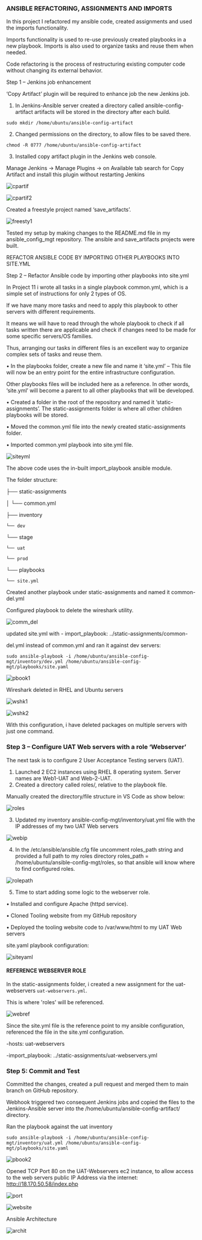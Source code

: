 ### ANSIBLE REFACTORING, ASSIGNMENTS AND IMPORTS

In this project I refactored my ansible code,  created assignments and used the imports functionality.

Imports functionality is used to re-use previously created playbooks in a new playbook. Imports is also used to organize tasks and reuse them when needed.

Code refactoring is the process of restructuring existing computer code without changing its external behavior.


Step 1 – Jenkins job enhancement

‘Copy Artifact’ plugin will be required to enhance job the new Jenkins job.


1.	 In Jenkins-Ansible server created a directory called ansible-config-artifact          artifacts will be stored in the directory after each build.


`sudo mkdir /home/ubuntu/ansible-config-artifact`


2.	Changed permissions on the directory, to allow  files to be saved there.

  `chmod -R 0777 /home/ubuntu/ansible-config-artifact`


3.	Installed copy artifact plugin in the Jenkins web console.
  
Manage Jenkins -> Manage Plugins -> on Available tab search  for Copy  Artifact and install this plugin without restarting Jenkins


![cpartif](images/cpartif.JPG)



![cpartif2](images/cpartif2.JPG)



Created a freestyle project named ‘save_artifacts’.

![freesty1](images/freesty1.JPG)



Tested my setup by making changes to the README.md file in my ansible_config_mgt repository. The ansible and save_artifacts projects were built.


REFACTOR ANSIBLE CODE BY IMPORTING OTHER PLAYBOOKS INTO SITE.YML

Step 2 – Refactor Ansible code by importing other playbooks into site.yml

In Project 11 i wrote all tasks in a single playbook common.yml, which is a simple set of instructions for only 2 types of OS. 

If we have many more tasks and need to apply this playbook to other servers with different requirements.

It means we will have to read through the whole playbook to check if all tasks written there are applicable and check if changes need to be made for some specific servers/OS families. 

Thus, arranging our tasks in different files is an excellent way to organize complex sets of tasks and reuse them.


•	In the playbooks folder, create a new file and name it ‘site.yml’ – This file will now be an entry point for the entire infrastructure configuration. 

Other playbooks files will be included here as a reference. In other words, ‘site.yml’ will become a parent to all other playbooks that will be developed.

•	Created a folder in the root of the repository and named it ‘static-assignments’. The static-assignments folder is where all other children playbooks will be stored.

•	Moved the common.yml file into the newly created static-assignments folder.

•	Imported common.yml playbook into site.yml file.


![siteyml](images/siteyml1.JPG)


The above code uses the in-built import_playbook ansible module.

The folder structure:


├── static-assignments

│   └── common.yml

├── inventory

    └── dev
└── stage

    └── uat

    └── prod

└── playbooks

    └── site.yml



Created another playbook under static-assignments and named it common-del.yml

Configured playbook to delete the wireshark utility.


![comm_del](images/comm_del.JPG)


updated site.yml with - import_playbook: ../static-assignments/common-

del.yml instead of common.yml and ran it against dev servers:


`sudo ansible-playbook -i /home/ubuntu/ansible-config-mgt/inventory/dev.yml /home/ubuntu/ansible-config-mgt/playbooks/site.yaml`


![pbook1](images/pbook1.JPG)



Wireshark deleted in RHEL and Ubuntu servers


![wshk1](images/wshk1.JPG)


![wshk2](images/wshk2.JPG)


With this configuration, i have deleted packages on multiple servers with just one command.


### Step 3 – Configure UAT Web servers with a role ‘Webserver’

The next task is to configure 2 User Acceptance Testing servers (UAT).

1.	Launched 2 EC2 instances using RHEL 8 operating system. Server names are Web1-UAT and Web-2-UAT.
2.	Created a directory called roles/, relative to the playbook file.



Manually created the directory/file structure in VS Code as show below:

![roles](images/roles.JPG)


3.	Updated my inventory ansible-config-mgt/inventory/uat.yml file with the IP addresses of my two UAT Web servers


![webip](images/webip.JPG)



4.	In the /etc/ansible/ansible.cfg file uncomment roles_path string and provided a full path to my roles directory roles_path = /home/ubuntu/ansible-config-mgt/roles, so that ansible will know where to find configured roles.


![rolepath](images/rolespath.JPG)



5.	Time to start adding some logic to the webserver role.
 
•	Installed and configure Apache (httpd service).

•	Cloned Tooling website from my GitHub repository

•	Deployed the tooling website code to /var/www/html to my UAT Web servers  

                
site.yaml playbook configuration:


![siteyaml](images/siteyaml.JPG)



  ####  REFERENCE WEBSERVER ROLE

In the static-assignments folder, i created a new assignment for the uat-webservers `uat-webservers.yml`. 

This is where 'roles' will be referenced.


![webref](images/webref.JPG)



Since the site.yml file is the reference point to my ansible configuration, referenced the file in the site.yml configuration.

-hosts: uat-webservers

-import_playbook: ../static-assignments/uat-webservers.yml



### Step 5: Commit and Test

Committed the changes, created a pull request and merged them to main branch on GitHub repository.

Webhook triggered two consequent Jenkins jobs and copied the files to the Jenkins-Ansible server into the /home/ubuntu/ansible-config-artifact/ directory.


Ran the playbook against the uat inventory 

`sudo ansible-playbook -i /home/ubuntu/ansible-config-mgt/inventory/uat.yml /home/ubuntu/ansible-config-mgt/playbooks/site.yaml`


![pbook2](images/pbook2.JPG)


Opened TCP Port 80 on the UAT-Webservers ec2 instance, to allow access to the web servers public IP Address via the internet: http://18.170.50.58/index.php


![port](images/port.JPG)


![website](images/website.JPG)



Ansible Architecture

![archit](images/archit.png)

